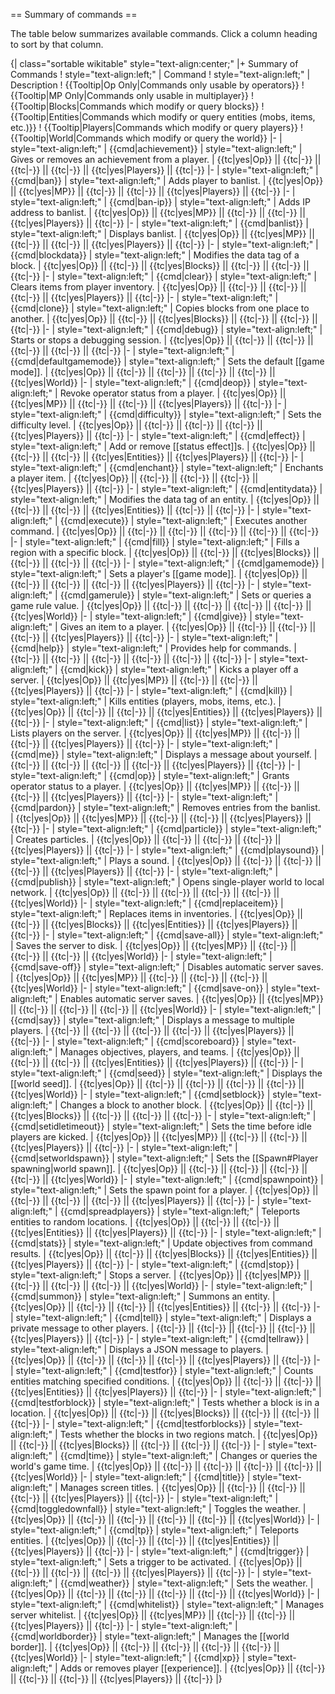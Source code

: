 == Summary of commands ==

The table below summarizes available commands. Click a column heading to sort by that column.

{| class="sortable wikitable" style="text-align:center;"
|+ Summary of Commands
! style="text-align:left;" | Command
! style="text-align:left;" | Description
! {{Tooltip|Op Only|Commands only usable by operators}}
! {{Tooltip|MP Only|Commands only usable in multiplayer}}
! {{Tooltip|Blocks|Commands which modify or query blocks}}
! {{Tooltip|Entities|Commands which modify or query entities (mobs, items, etc.)}}
! {{Tooltip|Players|Commands which modify or query players}}
! {{Tooltip|World|Commands which modify or query the world}}
|-
| style="text-align:left;" | {{cmd|achievement}}
| style="text-align:left;" | Gives or removes an achievement from a player.
| {{tc|yes|Op}} || {{tc|-}} || {{tc|-}} || {{tc|-}} || {{tc|yes|Players}} || {{tc|-}}
|-
| style="text-align:left;" | {{cmd|ban}}
| style="text-align:left;" | Adds player to banlist.
| {{tc|yes|Op}} || {{tc|yes|MP}} || {{tc|-}} || {{tc|-}} || {{tc|yes|Players}} || {{tc|-}}
|-
| style="text-align:left;" | {{cmd|ban-ip}}
| style="text-align:left;" | Adds IP address to banlist.
| {{tc|yes|Op}} || {{tc|yes|MP}} || {{tc|-}} || {{tc|-}} || {{tc|yes|Players}} || {{tc|-}}
|-
| style="text-align:left;" | {{cmd|banlist}}
| style="text-align:left;" | Displays banlist.
| {{tc|yes|Op}} || {{tc|yes|MP}} || {{tc|-}} || {{tc|-}} || {{tc|yes|Players}} || {{tc|-}}
|-
| style="text-align:left;" | {{cmd|blockdata}}
| style="text-align:left;" | Modifies the data tag of a block.
| {{tc|yes|Op}} || {{tc|-}} || {{tc|yes|Blocks}} || {{tc|-}} || {{tc|-}} || {{tc|-}}
|-
| style="text-align:left;" | {{cmd|clear}}
| style="text-align:left;" | Clears items from player inventory.
| {{tc|yes|Op}} || {{tc|-}} || {{tc|-}} || {{tc|-}} || {{tc|yes|Players}} || {{tc|-}}
|-
| style="text-align:left;" | {{cmd|clone}}
| style="text-align:left;" | Copies blocks from one place to another.
| {{tc|yes|Op}} || {{tc|-}} || {{tc|yes|Blocks}} || {{tc|-}} || {{tc|-}} || {{tc|-}}
|-
| style="text-align:left;" | {{cmd|debug}}
| style="text-align:left;" | Starts or stops a debugging session.
| {{tc|yes|Op}} || {{tc|-}} || {{tc|-}} || {{tc|-}} || {{tc|-}} || {{tc|-}}
|-
| style="text-align:left;" | {{cmd|defaultgamemode}}
| style="text-align:left;" | Sets the default [[game mode]].
| {{tc|yes|Op}} || {{tc|-}} || {{tc|-}} || {{tc|-}} || {{tc|-}} || {{tc|yes|World}}
|-
| style="text-align:left;" | {{cmd|deop}}
| style="text-align:left;" | Revoke operator status from a player.
| {{tc|yes|Op}} || {{tc|yes|MP}} || {{tc|-}} || {{tc|-}} || {{tc|yes|Players}} || {{tc|-}}
|-
| style="text-align:left;" | {{cmd|difficulty}}
| style="text-align:left;" | Sets the difficulty level.
| {{tc|yes|Op}} || {{tc|-}} || {{tc|-}} || {{tc|-}} || {{tc|yes|Players}} || {{tc|-}}
|-
| style="text-align:left;" | {{cmd|effect}}
| style="text-align:left;" | Add or remove [[status effect]]s.
| {{tc|yes|Op}} || {{tc|-}} || {{tc|-}} || {{tc|yes|Entities}} || {{tc|yes|Players}} || {{tc|-}}
|-
| style="text-align:left;" | {{cmd|enchant}}
| style="text-align:left;" | Enchants a player item.
| {{tc|yes|Op}} || {{tc|-}} || {{tc|-}} || {{tc|-}} || {{tc|yes|Players}} || {{tc|-}}
|-
| style="text-align:left;" | {{cmd|entitydata}}
| style="text-align:left;" | Modifies the data tag of an entity.
| {{tc|yes|Op}} || {{tc|-}} || {{tc|-}} || {{tc|yes|Entities}} || {{tc|-}} || {{tc|-}}
|-
| style="text-align:left;" | {{cmd|execute}}
| style="text-align:left;" | Executes another command.
| {{tc|yes|Op}} || {{tc|-}} || {{tc|-}} || {{tc|-}} || {{tc|-}} || {{tc|-}}
|-
| style="text-align:left;" | {{cmd|fill}}
| style="text-align:left;" | Fills a region with a specific block.
| {{tc|yes|Op}} || {{tc|-}} || {{tc|yes|Blocks}} || {{tc|-}} || {{tc|-}} || {{tc|-}}
|-
| style="text-align:left;" | {{cmd|gamemode}}
| style="text-align:left;" | Sets a player's [[game mode]].
| {{tc|yes|Op}} || {{tc|-}} || {{tc|-}} || {{tc|-}} || {{tc|yes|Players}} || {{tc|-}}
|-
| style="text-align:left;" | {{cmd|gamerule}}
| style="text-align:left;" | Sets or queries a game rule value.
| {{tc|yes|Op}} || {{tc|-}} || {{tc|-}} || {{tc|-}} || {{tc|-}} || {{tc|yes|World}}
|-
| style="text-align:left;" | {{cmd|give}}
| style="text-align:left;" | Gives an item to a player.
| {{tc|yes|Op}} || {{tc|-}} || {{tc|-}} || {{tc|-}} || {{tc|yes|Players}} || {{tc|-}}
|-
| style="text-align:left;" | {{cmd|help}}
| style="text-align:left;" | Provides help for commands.
| {{tc|-}} || {{tc|-}} || {{tc|-}} || {{tc|-}} || {{tc|-}} || {{tc|-}}
|-
| style="text-align:left;" | {{cmd|kick}}
| style="text-align:left;" | Kicks a player off a server.
| {{tc|yes|Op}} || {{tc|yes|MP}} || {{tc|-}} || {{tc|-}} || {{tc|yes|Players}} || {{tc|-}}
|-
| style="text-align:left;" | {{cmd|kill}}
| style="text-align:left;" | Kills entities (players, mobs, items, etc.).
| {{tc|yes|Op}} || {{tc|-}} || {{tc|-}} || {{tc|yes|Entities}} || {{tc|yes|Players}} || {{tc|-}}
|-
| style="text-align:left;" | {{cmd|list}}
| style="text-align:left;" | Lists players on the server.
| {{tc|yes|Op}} || {{tc|yes|MP}} || {{tc|-}} || {{tc|-}} || {{tc|yes|Players}} || {{tc|-}}
|-
| style="text-align:left;" | {{cmd|me}}
| style="text-align:left;" | Displays a message about yourself.
| {{tc|-}} || {{tc|-}} || {{tc|-}} || {{tc|-}} || {{tc|yes|Players}} || {{tc|-}}
|-
| style="text-align:left;" | {{cmd|op}}
| style="text-align:left;" | Grants operator status to a player.
| {{tc|yes|Op}} || {{tc|yes|MP}} || {{tc|-}} || {{tc|-}} || {{tc|yes|Players}} || {{tc|-}}
|-
| style="text-align:left;" | {{cmd|pardon}}
| style="text-align:left;" | Removes entries from the banlist.
| {{tc|yes|Op}} || {{tc|yes|MP}} || {{tc|-}} || {{tc|-}} || {{tc|yes|Players}} || {{tc|-}}
|-
| style="text-align:left;" | {{cmd|particle}}
| style="text-align:left;" | Creates particles.
| {{tc|yes|Op}} || {{tc|-}} || {{tc|-}} || {{tc|-}} || {{tc|yes|Players}} || {{tc|-}}
|-
| style="text-align:left;" | {{cmd|playsound}}
| style="text-align:left;" | Plays a sound.
| {{tc|yes|Op}} || {{tc|-}} || {{tc|-}} || {{tc|-}} || {{tc|yes|Players}} || {{tc|-}}
|-
| style="text-align:left;" | {{cmd|publish}}
| style="text-align:left;" | Opens single-player world to local network.
| {{tc|yes|Op}} || {{tc|-}} || {{tc|-}} || {{tc|-}} || {{tc|-}} || {{tc|yes|World}}
|-
| style="text-align:left;" | {{cmd|replaceitem}}
| style="text-align:left;" | Replaces items in inventories.
| {{tc|yes|Op}} || {{tc|-}} || {{tc|yes|Blocks}} || {{tc|yes|Entities}} || {{tc|yes|Players}} || {{tc|-}}
|-
| style="text-align:left;" | {{cmd|save-all}}
| style="text-align:left;" | Saves the server to disk.
| {{tc|yes|Op}} || {{tc|yes|MP}} || {{tc|-}} || {{tc|-}} || {{tc|-}} || {{tc|yes|World}}
|-
| style="text-align:left;" | {{cmd|save-off}}
| style="text-align:left;" | Disables automatic server saves.
| {{tc|yes|Op}} || {{tc|yes|MP}} || {{tc|-}} || {{tc|-}} || {{tc|-}} || {{tc|yes|World}}
|-
| style="text-align:left;" | {{cmd|save-on}}
| style="text-align:left;" | Enables automatic server saves.
| {{tc|yes|Op}} || {{tc|yes|MP}} || {{tc|-}} || {{tc|-}} || {{tc|-}} || {{tc|yes|World}}
|-
| style="text-align:left;" | {{cmd|say}}
| style="text-align:left;" | Displays a message to multiple players.
| {{tc|-}} || {{tc|-}} || {{tc|-}} || {{tc|-}} || {{tc|yes|Players}} || {{tc|-}}
|-
| style="text-align:left;" | {{cmd|scoreboard}}
| style="text-align:left;" | Manages objectives, players, and teams.
| {{tc|yes|Op}} || {{tc|-}} || {{tc|-}} || {{tc|yes|Entities}} || {{tc|yes|Players}} || {{tc|-}}
|-
| style="text-align:left;" | {{cmd|seed}}
| style="text-align:left;" | Displays the [[world seed]].
| {{tc|yes|Op}} || {{tc|-}} || {{tc|-}} || {{tc|-}} || {{tc|-}} || {{tc|yes|World}}
|-
| style="text-align:left;" | {{cmd|setblock}}
| style="text-align:left;" | Changes a block to another block.
| {{tc|yes|Op}} || {{tc|-}} || {{tc|yes|Blocks}} || {{tc|-}} || {{tc|-}} || {{tc|-}}
|-
| style="text-align:left;" | {{cmd|setidletimeout}}
| style="text-align:left;" | Sets the time before idle players are kicked.
| {{tc|yes|Op}} || {{tc|yes|MP}} || {{tc|-}} || {{tc|-}} || {{tc|yes|Players}} || {{tc|-}}
|-
| style="text-align:left;" | {{cmd|setworldspawn}}
| style="text-align:left;" | Sets the [[Spawn#Player spawning|world spawn]].
| {{tc|yes|Op}} || {{tc|-}} || {{tc|-}} || {{tc|-}} || {{tc|-}} || {{tc|yes|World}}
|-
| style="text-align:left;" | {{cmd|spawnpoint}}
| style="text-align:left;" | Sets the spawn point for a player.
| {{tc|yes|Op}} || {{tc|-}} || {{tc|-}} || {{tc|-}} || {{tc|yes|Players}} || {{tc|-}}
|-
| style="text-align:left;" | {{cmd|spreadplayers}}
| style="text-align:left;" | Teleports entities to random locations.
| {{tc|yes|Op}} || {{tc|-}} || {{tc|-}} || {{tc|yes|Entities}} || {{tc|yes|Players}} || {{tc|-}}
|-
| style="text-align:left;" | {{cmd|stats}}
| style="text-align:left;" | Update objectives from command results.
| {{tc|yes|Op}} || {{tc|-}} || {{tc|yes|Blocks}} || {{tc|yes|Entities}} || {{tc|yes|Players}} || {{tc|-}}
|-
| style="text-align:left;" | {{cmd|stop}}
| style="text-align:left;" | Stops a server.
| {{tc|yes|Op}} || {{tc|yes|MP}} || {{tc|-}} || {{tc|-}} || {{tc|-}} || {{tc|yes|World}}
|-
| style="text-align:left;" | {{cmd|summon}}
| style="text-align:left;" | Summons an entity.
| {{tc|yes|Op}} || {{tc|-}} || {{tc|-}} || {{tc|yes|Entities}} || {{tc|-}} || {{tc|-}}
|-
| style="text-align:left;" | {{cmd|tell}}
| style="text-align:left;" | Displays a private message to other players.
| {{tc|-}} || {{tc|-}} || {{tc|-}} || {{tc|-}} || {{tc|yes|Players}} || {{tc|-}}
|-
| style="text-align:left;" | {{cmd|tellraw}}
| style="text-align:left;" | Displays a JSON message to players.
| {{tc|yes|Op}} || {{tc|-}} || {{tc|-}} || {{tc|-}} || {{tc|yes|Players}} || {{tc|-}}
|-
| style="text-align:left;" | {{cmd|testfor}}
| style="text-align:left;" | Counts entities matching specified conditions.
| {{tc|yes|Op}} || {{tc|-}} || {{tc|-}} || {{tc|yes|Entities}} || {{tc|yes|Players}} || {{tc|-}}
|-
| style="text-align:left;" | {{cmd|testforblock}}
| style="text-align:left;" | Tests whether a block is in a location.
| {{tc|yes|Op}} || {{tc|-}} || {{tc|yes|Blocks}} || {{tc|-}} || {{tc|-}} || {{tc|-}}
|-
| style="text-align:left;" | {{cmd|testforblocks}}
| style="text-align:left;" | Tests whether the blocks in two regions match.
| {{tc|yes|Op}} || {{tc|-}} || {{tc|yes|Blocks}} || {{tc|-}} || {{tc|-}} || {{tc|-}}
|-
| style="text-align:left;" | {{cmd|time}}
| style="text-align:left;" | Changes or queries the world's game time.
| {{tc|yes|Op}} || {{tc|-}} || {{tc|-}} || {{tc|-}} || {{tc|-}} || {{tc|yes|World}}
|-
| style="text-align:left;" | {{cmd|title}}
| style="text-align:left;" | Manages screen titles.
| {{tc|yes|Op}} || {{tc|-}} || {{tc|-}} || {{tc|-}} || {{tc|yes|Players}} || {{tc|-}}
|-
| style="text-align:left;" | {{cmd|toggledownfall}}
| style="text-align:left;" | Toggles the weather.
| {{tc|yes|Op}} || {{tc|-}} || {{tc|-}} || {{tc|-}} || {{tc|-}} || {{tc|yes|World}}
|-
| style="text-align:left;" | {{cmd|tp}}
| style="text-align:left;" | Teleports entities.
| {{tc|yes|Op}} || {{tc|-}} || {{tc|-}} || {{tc|yes|Entities}} || {{tc|yes|Players}} || {{tc|-}}
|-
| style="text-align:left;" | {{cmd|trigger}}
| style="text-align:left;" | Sets a trigger to be activated.
| {{tc|yes|Op}} || {{tc|-}} || {{tc|-}} || {{tc|-}} || {{tc|yes|Players}} || {{tc|-}}
|-
| style="text-align:left;" | {{cmd|weather}}
| style="text-align:left;" | Sets the weather.
| {{tc|yes|Op}} || {{tc|-}} || {{tc|-}} || {{tc|-}} || {{tc|-}} || {{tc|yes|World}}
|-
| style="text-align:left;" | {{cmd|whitelist}}
| style="text-align:left;" | Manages server whitelist.
| {{tc|yes|Op}} || {{tc|yes|MP}} || {{tc|-}} || {{tc|-}} || {{tc|yes|Players}} || {{tc|-}}
|-
| style="text-align:left;" | {{cmd|worldborder}}
| style="text-align:left;" | Manages the [[world border]].
| {{tc|yes|Op}} || {{tc|-}} || {{tc|-}} || {{tc|-}} || {{tc|-}} || {{tc|yes|World}}
|-
| style="text-align:left;" | {{cmd|xp}}
| style="text-align:left;" | Adds or removes player [[experience]].
| {{tc|yes|Op}} || {{tc|-}} || {{tc|-}} || {{tc|-}} || {{tc|yes|Players}} || {{tc|-}}
|}
